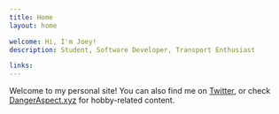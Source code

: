 ```yaml
---
title: Home
layout: home

welcome: Hi, I'm Joey!
description: Student, Software Developer, Transport Enthusiast

links:
---
```


Welcome to my personal site! You can also find me on [Twitter](https://twitter.com/DangerAspect), or check [DangerAspect.xyz](https://dangeraspect.xyz) for hobby-related content.